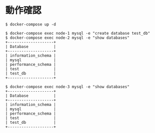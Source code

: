 # 動作確認

    $ docker-compose up -d

    $ docker-compose exec node-1 mysql -e "create database test_db"
    $ docker-compose exec node-2 mysql -e "show databases"
    +--------------------+
    | Database           |
    +--------------------+
    | information_schema |
    | mysql              |
    | performance_schema |
    | test               |
    | test_db            |
    +--------------------+

    $ docker-compose exec node-3 mysql -e "show databases"
    +--------------------+
    | Database           |
    +--------------------+
    | information_schema |
    | mysql              |
    | performance_schema |
    | test               |
    | test_db            |
    +--------------------+